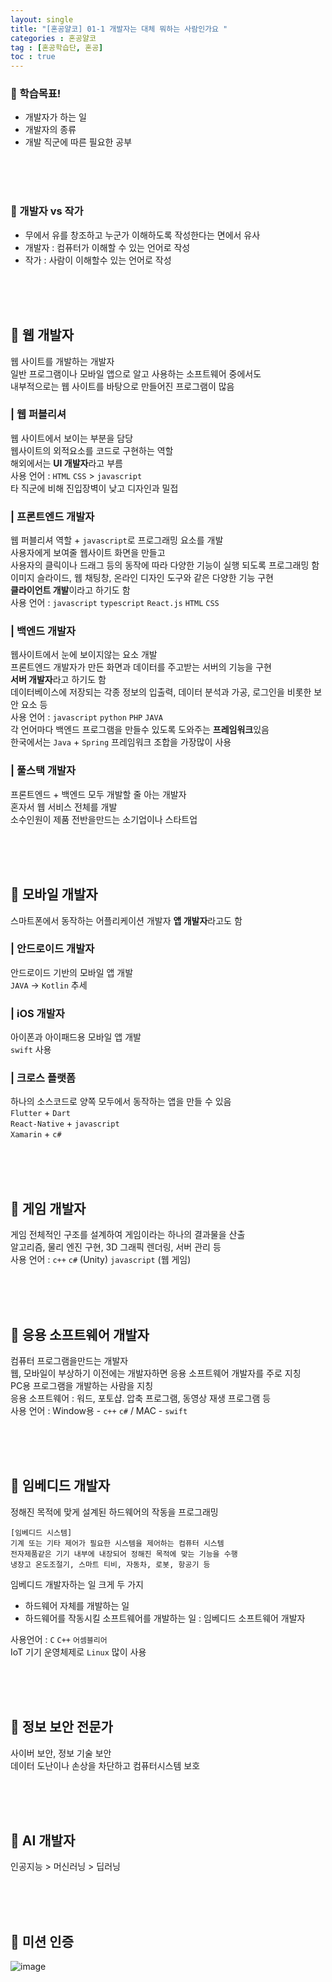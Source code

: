 ```yaml
---
layout: single
title: "[혼공얄코] 01-1 개발자는 대체 뭐하는 사람인가요 "
categories : 혼공얄코
tag : [혼공학습단, 혼공]
toc : true
---
```


### :pushpin: 학습목표!
- 개발자가 하는 일
- 개발자의 종류
- 개발 직군에 따른 필요한 공부

<br><br><br>

### :book: 개발자 vs 작가
- 무에서 유를 창조하고 누군가 이해하도록 작성한다는 면에서 유사
- 개발자 : 컴퓨터가 이해할 수 있는 언어로 작성
- 작가 : 사람이 이해할수 있는 언어로 작성


<br><br><br>

## :book: 웹 개발자
웹 사이트를 개발하는 개발자         
일반 프로그램이나 모바일 앱으로 알고 사용하는 소프트웨어 중에서도       
내부적으로는 웹 사이트를 바탕으로 만들어진 프로그램이 많음

### | 웹 퍼블리셔
웹 사이트에서 보이는 부분을 담당     
웹사이트의 외적요소를 코드로 구현하는 역할       
해외에서는 **UI 개발자**라고 부름     
사용 언어 : ```HTML``` ```CSS``` > ```javascript```          
타 직군에 비해 진입장벽이 낮고 디자인과 밀접       

### | 프론트엔드 개발자
웹 퍼블리셔 역할 + ```javascript```로 프로그래밍 요소를 개발         
사용자에게 보여줄 웹사이트 화면을 만들고     
사용자의 클릭이나 드래그 등의 동작에 따라 다양한 기능이 실행 되도록 프로그래밍 함           
이미지 슬라이드, 웹 채팅창, 온라인 디자인 도구와 같은 다양한 기능 구현           
**클라이언트 개발**이라고 하기도 함        
사용 언어 : ```javascript``` ```typescript``` ```React.js``` ```HTML``` ```CSS```            

### | 백엔드 개발자
웹사이트에서 눈에 보이지않는 요소 개발         
프론트엔드 개발자가 만든 화면과 데이터를 주고받는 서버의 기능을 구현         
**서버 개발자**라고  하기도 함       
데이터베이스에 저장되는 각종 정보의 입출력, 데이터 분석과 가공, 로그인을 비롯한 보안 요소 등         
사용 언어 : ```javascript``` ```python``` ```PHP``` ```JAVA```          
각 언어마다 백엔드 프로그램을 만들수 있도록 도와주는 **프레임워크**있음           
한국에서는 ```Java``` + ```Spring``` 프레임워크 조합을 가장많이 사용       

### | 풀스택 개발자
프론트엔드 + 백엔드 모두 개발할 줄 아는 개발자      
혼자서 웹 서비스 전체를 개발       
소수인원이 제품 전반을만드는 소기업이나 스타트업             


<br><br><br>

## :book: 모바일 개발자
스마트폰에서 동작하는 어플리케이션 개발자
**앱 개발자**라고도 함

### | 안드로이드 개발자
안드로이드 기반의 모바일 앱 개발      
```JAVA``` -> ```Kotlin``` 추세

### | iOS 개발자
아이폰과 아이패드용 모바일 앱 개발      
```swift``` 사용

### | 크로스 플랫폼
하나의 소스코드로 양쪽 모두에서 동작하는 앱을 만들 수 있음       
```Flutter``` + ```Dart```   
```React-Native``` + ```javascript```     
```Xamarin``` + ```c#```           

<br><br><br>

## :book: 게임 개발자
게임 전체적인 구조를 설계하여 게임이라는 하나의 결과물을 산출       
알고리즘, 물리 엔진 구현, 3D 그래픽 렌더링, 서버 관리 등      
사용 언어 : ```c++``` ```c#``` (Unity) ```javascript``` (웹 게임)           

<br><br><br>


## :book: 응용 소프트웨어 개발자
컴퓨터 프로그램을만드는 개발자      
웹, 모바일이 부상하기 이전에는 개발자하면 응용 소프트웨어 개발자를 주로 지칭      
PC용 프로그램을 개발하는 사람을 지칭    
응용 소프트웨어 : 워드, 포토샵. 압축 프로그램, 동영상 재생 프로그램 등     
사용 언어 : Window용 - ```c++``` ```c#``` / MAC - ```swift```              

<br><br><br>

## :book: 임베디드 개발자
정해진 목적에 맞게 설계된 하드웨어의 작동을 프로그래밍      
```
[임베디드 시스템] 
기계 또는 기타 제어가 필요한 시스템을 제어하는 컴퓨터 시스템             
전자제품같은 기기 내부에 내장되어 정해진 목적에 맞는 기능을 수행  
냉장고 온도조절기, 스마트 티비, 자동차, 로봇, 항공기 등    
```

임베디드 개발자하는 일 크게 두 가지 
- 하드웨어 자체를 개발하는 일
- 하드웨어를 작동시킬 소프트웨어를 개발하는 일 : 임베디드 소프트웨어 개발자

사용언어 : ```C``` ```C++``` ```어셈블리어```        
IoT 기기 운영체제로 ```Linux``` 많이 사용           

<br><br><br>

## :book: 정보 보안 전문가
사이버 보안, 정보 기술 보안     
데이터 도난이나 손상을 차단하고 컴퓨터시스템 보호       

<br><br><br>

## :book: AI 개발자
인공지능 > 머신러닝 > 딥러닝

<br><br><br>


## :100: 미션 인증 

![image](https://user-images.githubusercontent.com/75241542/178137851-c73d82e2-e5d0-4aba-85dd-e09f311f299f.png)
